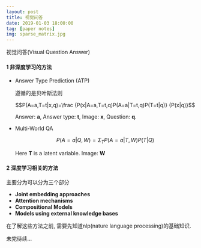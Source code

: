 ```yaml
---
layout: post
title: 视觉问答
date: 2019-01-03 18:00:00
tag: [paper notes]
img: sparse_matrix.jpg
---
```


视觉问答(Visual Question Answer)

#### 1 非深度学习的方法

* Answer Type Prediction (ATP)

  遵循的是贝叶斯法则



  $$P(A=a,T=t|x,q)=\frac {P(x|A=a,T=t,q)P(A=a|T=t,q)P(T=t|q)} {P(x|q)}$$

  Answer: **a**, Answer type: **t**, Image: **x**, Question: **q**.

* Multi-World QA

  $$P(A=a|Q,W)=\Sigma_{T}P(A=a|T,W)P(T|Q) $$

  Here **T** is a latent variable. Image: **W** 

#### 2 深度学习相关的方法

主要分为可以分为三个部分

* **Joint embedding approaches**
* **Attention mechanisms**
* **Compositional Models** 
* **Models using external knowledge bases**

在了解这些方法之前, 需要先知道nlp(nature language processing)的基础知识.



未完待续...
